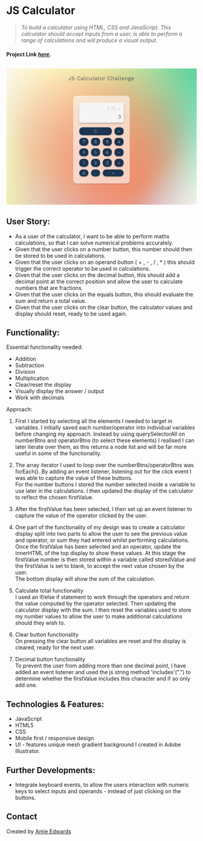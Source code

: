 # JS Calculator

> _To build a calculator using HTML, CSS and JavaScript. This calculator should accept inputs from a user, is able to perform a range of calculations and will produce a visual output._ </br>

#### Project Link [_here_](https://amiehannah.github.io/js-calculator/).
##

![Calculator Design](assets/js-calculator-screenshot.png)

## User Story:

- As a user of the calculator, I want to be able to perform maths calculations,
  so that I can solve numerical problems accurately.
- Given that the user clicks on a number button, this number should then be stored to be used in calculations.
- Given that the user clicks on an operand button ( + , - , / , \* ) this should trigger the correct operator to be used in calculations.
- Given that the user clicks on the decimal button, this should add a decimal point at the correct position and allow the user to calculate numbers that are fractions.
- Given that the user clicks on the equals button, this should evaluate the sum and return a total value.
- Given that the user clicks on the clear button, the calculator values and display should reset, ready to be used again.

## Functionality:

Essential functionality needed:
</br>

- Addition
- Subtraction
- Division
- Multiplication
- Clear/reset the display
- Visually display the answer / output
- Work with decimals

Approach:

1. First I started by selecting all the elements I needed to target in variables. I initially saved each number/operator into individual variables before changing my approach. Instead by using querySelectorAll on numberBtns and operatorBtns (to select these elements) I realised I can later iterate over them, as this returns a node list and will be far more useful in some of the functionality.

2. The array iterator I used to loop over the numberBtns/operatorBtns was forEach(). By adding an event listener, listening out for the click event I was able to capture the value of these buttons.
   </br> For the number buttons I stored the number selected inside a variable to use later in the calculations. I then updated the display of the calculator to reflect the chosen firstValue.

3. After the firstValue has been selected, I then set up an event listener to capture the value of the operator clicked by the user.

4. One part of the functionality of my design was to create a calculator display split into two parts to allow the user to see the previous value and operator, or sum they had entered whilst performing calculations. </br>
   Once the firstValue has been selected and an operator, update the innerHTML of the top display to show these values. At this stage the firstValue number is then stored within a variable called storedValue and the firstValue is set to blank, to accept the next value chosen by the user.
   </br> The bottom display will show the sum of the calculation.

5. Calculate total functionality
   </br>
   I used an if/else if statement to work through the operators and return the value computed by the operator selected. Then updating the calculator display with the sum. I then reset the variables used to store my number values to allow the user to make additional calculations should they wish to.

6. Clear button functionality
   </br>
   On pressing the clear button all variables are reset and the display is cleared, ready for the next user.

7. Decimal button functionality
   </br>
   To prevent the user from adding more than one decimal point, I have added an event listener and used the js string method 'includes'(".") to determine whether the firstValue includes this character and if so only add one.

## Technologies & Features:

- JavaScript
- HTML5
- CSS
- Mobile first / responsive design
- UI - features unique mesh gradient background I created in Adobe Illustrator.

## Further Developments:

- Integrate keyboard events, to allow the users interaction with numeric keys to select inputs and operands - instead of just clicking on the buttons.

## Contact

Created by [Amie Edwards](mailto:amie.edwards17@gmail.com)
